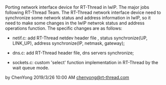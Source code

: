 Porting network interface device for RT-Thread in lwIP.
The major jobs following RT-Thread Team. The RT-Thread network interface device need to synchronize some network status and address information in lwIP, so it need to make some changes in the lwIP netwrok status and address operations function.
The specific changes are as follows:

- netif.c: add RT-Thread netdev header file , status synchronize(UP, LINK_UP), address synchronize(IP, netmask, gateway);

- dns.c: add RT-Thread header file, dns servers synchronize;

- sockets.c: custom 'select' function implementation in RT-Thread by the wait queue mode.

by ChenYong 2019/3/26 10:00 AM
chenyong@rt-thread.com
